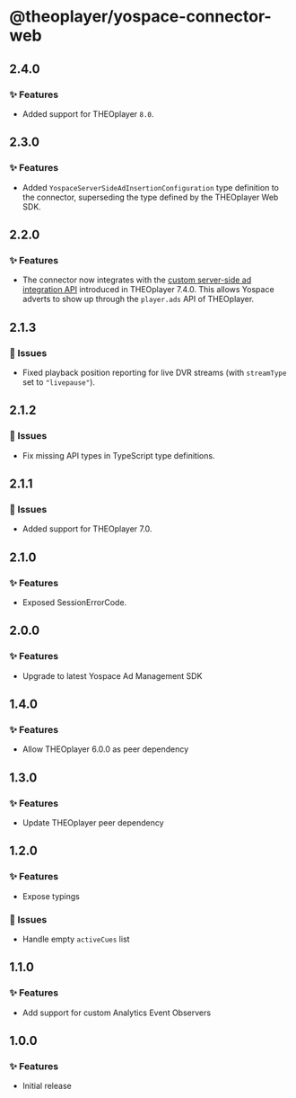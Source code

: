 # @theoplayer/yospace-connector-web

## 2.4.0

### ✨ Features

- Added support for THEOplayer `8.0`.

## 2.3.0

### ✨ Features

- Added `YospaceServerSideAdInsertionConfiguration` type definition to the connector,
  superseding the type defined by the THEOplayer Web SDK.

## 2.2.0

### ✨ Features

- The connector now integrates with the [custom server-side ad integration API](https://www.theoplayer.com/docs/theoplayer/v7/api-reference/web/interfaces/Ads.html#registerServerSideIntegration.registerServerSideIntegration-1) introduced in THEOplayer 7.4.0. This allows Yospace adverts to show up through the `player.ads` API of THEOplayer.

## 2.1.3

### 🐛 Issues

- Fixed playback position reporting for live DVR streams (with `streamType` set to `"livepause"`).

## 2.1.2

### 🐛 Issues

- Fix missing API types in TypeScript type definitions.

## 2.1.1

### 🐛 Issues

- Added support for THEOplayer 7.0.

## 2.1.0

### ✨ Features

- Exposed SessionErrorCode.

## 2.0.0

### ✨ Features

- Upgrade to latest Yospace Ad Management SDK

## 1.4.0

### ✨ Features

- Allow THEOplayer 6.0.0 as peer dependency

## 1.3.0

### ✨ Features

- Update THEOplayer peer dependency

## 1.2.0

### ✨ Features

- Expose typings

### 🐛 Issues

- Handle empty `activeCues` list

## 1.1.0

### ✨ Features

- Add support for custom Analytics Event Observers

## 1.0.0

### ✨ Features

- Initial release
